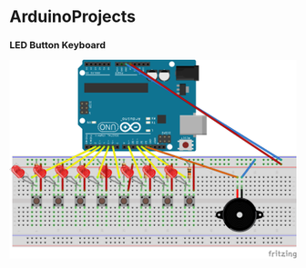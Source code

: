 # ArduinoProjects

### LED Button Keyboard 

<img src="./LED_Keyboard/LED_Keyboard_Diagram.png" alt="diagram" width="700"/>

